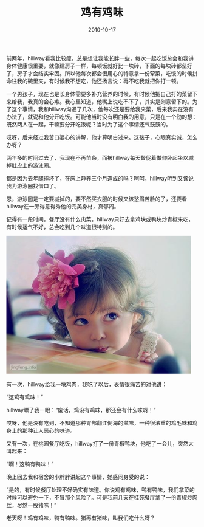 ﻿---
title: "鸡有鸡味"
date: 2010-10-17
categories: 
  - "essay"
tags: 
  - "味道"
---

前两年，hillway看我比较瘦，总是想让我能长胖一些，每次一起吃饭总会和我讲身体健康很重要，就像建房子一样，每顿饭就好比一块砖，下面的每块砖都垒好了，房子才会结实牢固。所以他每次都会很用心的特意拿一份荤菜，吃饭的时候拼命往我的碗里夹，有时候我不想吃，他还扬言说：再不吃我就把你打一顿。

一个男孩子，现在也是长身体需要多补充营养的时候，有时候他把自己打的菜留下来给我，我真的会心疼。我心里知道，他嘴上说吃不下了，其实是刻意留下的。为了这个事情，我和hillway沟通了几次，他每次还是要给我夹菜，后来我实在没有办法了，就说和他分开吃饭。可能他当时没有明白我的用意，只是在一个劲的想：既然两人在一起，干嘛要分开吃饭呢？当时为了这个事情还气鼓鼓的。

哎呀，后来经过我苦口婆心的讲解，他才算明白过来。这孩子，心眼真实诚，怎么办呀？

两年多的时间过去了，我现在不再苗条，而被hillway每天督促着做仰卧起坐以减掉肚皮上的游泳圈。

都是因为去年腿摔坏了，在床上静养三个月造成的吗？呵呵，hillway听到又该说我为游泳圈找借口了。

恩，游泳圈是一定要减掉的，要不然买衣服的时候又该愁眉苦脸的了，还要看hillway在一旁得意得秀他的完美身材，真郁闷。

记得有一段时间，餐厅没有什么肉菜，hillway只好去拿鸡块或鸭块炒青椒来吃，有时候运气不好，总会吃到几个味道很特别的。

![文章配图](/images/5653326704_80a3f523f5_z.jpg)

有一次，hillway给我一块鸡肉，我吃了以后，表情很痛苦的对他讲：

“这鸡有鸡味！”

hillway瞟了我一眼：“废话，鸡没有鸡味，那还会有什么味呀！”

哎呀，他是没有吃到，不知道那种胃部翻江倒海的滋味，一种很浓重的鸡毛味和鸡身上的那种让人恶心的味道。

又有一次，在桃园餐厅吃饭，hillway打了一份青椒鸭块，他吃了一会儿，突然大叫起来：

“啊！这鸭有鸭味！”

晚上回去我和宿舍的小胖胖讲起这个事情，她感同身受的说：

“是的，有时候餐厅处理不好确实有味道。你说鸡有鸡味，鸭有鸭味，我们拿菜的时候可以避免一下，不冒那个风险了。可是我前几天在桂苑餐厅拿了一份青椒炒肉丝，尽然一股猪味！”

老天呀！鸡有鸡味，鸭有鸭味。猪再有猪味，叫我们吃什么呀？
